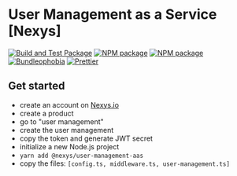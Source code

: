 # User Management as a Service [Nexys]

[![Build and Test Package](https://github.com/nexys-system/user-management-aas/actions/workflows/test.yml/badge.svg)](https://github.com/nexys-system/user-management-aas/actions/workflows/test.yml)
[![NPM package](https://badge.fury.io/js/%40nexys%2Fuser-management-aas.svg)](https://www.npmjs.com/package/@nexys/user-management-aas)
[![NPM package](https://img.shields.io/npm/v/@nexys/user-management-aas.svg)](https://www.npmjs.com/package/@nexys/user-management-aas)
[![Bundleophobia](https://badgen.net/bundlephobia/min/@nexys/user-management-aas)](https://bundlephobia.com/result?p=@nexys/user-management-aas)
[![Prettier](https://img.shields.io/badge/code_style-prettier-ff69b4.svg)](https://prettier.io/)

## Get started

- create an account on [Nexys.io](https://app.nexys.io)
- create a product
- go to "user management"
- create the user management
- copy the token and generate JWT secret
- initialize a new Node.js project
- `yarn add @nexys/user-management-aas`
- copy the files: `[config.ts, middleware.ts, user-management.ts]`
